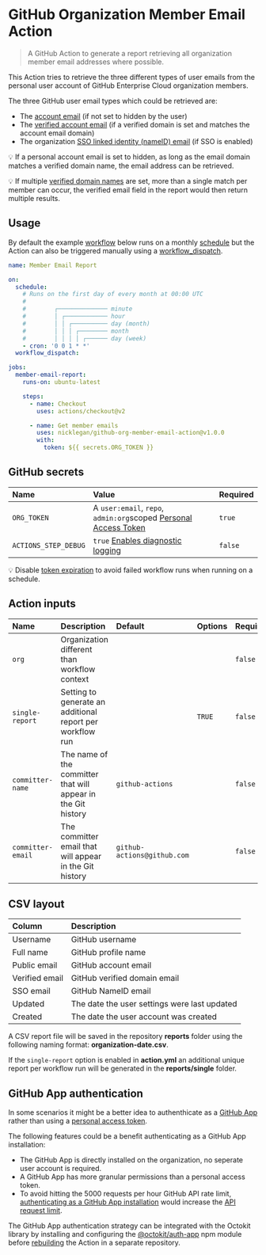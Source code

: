 # GitHub Organization Member Email Action

> A GitHub Action to generate a report retrieving all organization member email addresses where possible.

This Action tries to retrieve the three different types of user emails from the personal user account of GitHub Enterprise Cloud organization members.

The three GitHub user email types which could be retrieved are:

- The [account email](https://docs.github.com/account-and-profile/setting-up-and-managing-your-github-user-account/managing-email-preferences/adding-an-email-address-to-your-github-account) (if not set to hidden by the user)
- The [verified account email](https://github.blog/changelog/2020-05-19-api-support-for-viewing-organization-members-verified-email-addresses/) (if a verified domain is set and matches the account email domain)
- The organization [SSO linked identity (nameID) email](https://docs.github.com/graphql/reference/objects#externalidentitysamlattributes) (if SSO is enabled)

:bulb: If a personal account email is set to hidden, as long as the email domain matches a verified domain name, the email address can be retrieved. 

:bulb: If multiple [verified domain names](https://docs.github.com/organizations/managing-organization-settings/verifying-or-approving-a-domain-for-your-organization) are set, more than a single match per member can occur, the verified email field in the report would then return multiple results.

## Usage

By default the example [workflow](https://docs.github.com/en/actions/reference/workflow-syntax-for-github-actions) below runs on a monthly [schedule](https://docs.github.com/en/actions/reference/events-that-trigger-workflows#scheduled-events) but the Action can also be triggered manually using a [workflow_dispatch](https://docs.github.com/en/actions/reference/events-that-trigger-workflows#manual-events).

```yml
name: Member Email Report

on:
  schedule:
    # Runs on the first day of every month at 00:00 UTC
    #
    #        ┌────────────── minute
    #        │ ┌──────────── hour
    #        │ │ ┌────────── day (month)
    #        │ │ │ ┌──────── month
    #        │ │ │ │ ┌────── day (week)
    - cron: '0 0 1 * *'
  workflow_dispatch:

jobs:
  member-email-report:
    runs-on: ubuntu-latest

    steps:
      - name: Checkout
        uses: actions/checkout@v2

      - name: Get member emails
        uses: nicklegan/github-org-member-email-action@v1.0.0
        with:
          token: ${{ secrets.ORG_TOKEN }}
```

## GitHub secrets

| Name                 | Value                                                             | Required |
| :------------------- | :---------------------------------------------------------------- | :------- |
| `ORG_TOKEN`          | A `user:email`, `repo`, `admin:org`scoped [Personal Access Token] | `true`   |
| `ACTIONS_STEP_DEBUG` | `true` [Enables diagnostic logging]                               | `false`  |

[personal access token]: https://github.com/settings/tokens/new?scopes=admin:org,repo,user:email&description=Member+Email+Action 'Personal Access Token'
[enables diagnostic logging]: https://docs.github.com/en/actions/managing-workflow-runs/enabling-debug-logging#enabling-runner-diagnostic-logging 'Enabling runner diagnostic logging'

:bulb: Disable [token expiration](https://github.blog/changelog/2021-07-26-expiration-options-for-personal-access-tokens/) to avoid failed workflow runs when running on a schedule.

## Action inputs

| Name              | Description                                                   | Default                     | Options | Required |
| :---------------- | :------------------------------------------------------------ | :-------------------------- | :------ | :------- |
| `org`             | Organization different than workflow context                  |                             |         | `false`  |
| `single-report`   | Setting to generate an additional report per workflow run     |                             | `TRUE`  | `false`  |
| `committer-name`  | The name of the committer that will appear in the Git history | `github-actions`            |         | `false`  |
| `committer-email` | The committer email that will appear in the Git history       | `github-actions@github.com` |         | `false`  |

## CSV layout

| Column         | Description                                  |
| :------------- | :------------------------------------------- |
| Username       | GitHub username                              |
| Full name      | GitHub profile name                          |
| Public email   | GitHub account email                         |
| Verified email | GitHub verified domain email                 |
| SSO email      | GitHub NameID email                          |
| Updated        | The date the user settings were last updated |
| Created        | The date the user account was created        |

A CSV report file will be saved in the repository **reports** folder using the following naming format: **organization-date.csv**.

If the `single-report` option is enabled in **action.yml** an additional unique report per workflow run will be generated in the **reports/single** folder.

## GitHub App authentication

In some scenarios it might be a better idea to authenthicate as a [GitHub App](https://docs.github.com/developers/apps/getting-started-with-apps/about-apps) rather than using a [personal access token](https://docs.github.com/authentication/keeping-your-account-and-data-secure/creating-a-personal-access-token).

The following features could be a benefit authenticating as a GitHub App installation:

- The GitHub App is directly installed on the organization, no seperate user account is required.
- A GitHub App has more granular permissions than a personal access token.
- To avoid hitting the 5000 requests per hour GitHub API rate limit, [authenticating as a GitHub App installation](https://docs.github.com/developers/apps/building-github-apps/authenticating-with-github-apps#authenticating-as-an-installation) would increase the [API request limit](https://docs.github.com/developers/apps/building-github-apps/rate-limits-for-github-apps#github-enterprise-cloud-server-to-server-rate-limits).

The GitHub App authentication strategy can be integrated with the Octokit library by installing and configuring the [@octokit/auth-app](https://github.com/octokit/auth-app.js/#usage-with-octokit) npm module before [rebuilding](https://docs.github.com/actions/creating-actions/creating-a-javascript-action) the Action in a separate repository.
